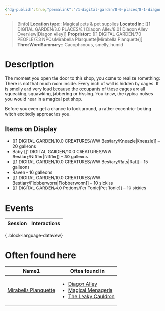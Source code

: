 ```yaml
---
{"dg-publish":true,"permalink":"/1-digital-garden/8-0-places/8-1-diagon-alley/8-1-10-magical-menagerie/","tags":["#place","diagon-alley","shop"]}
---
```


>[!info]
>**Location type**::  Magical pets & pet supplies
>**Located in**:: [[1 DIGITAL GARDEN/8.0 PLACES/8.1 Diagon Alley/8.01 Diagon Alley Overview\|Diagon Alley]]
>**Proprietor**:: [[1 DIGITAL GARDEN/7.0 PEOPLE/7.3 NPCs/Mirabella Planquette\|Mirabella Planquette]]
>**ThreeWordSummary**:: Cacophonous, smelly, humid

# Description

The moment you open the door to this shop, you come to realize something: There is not that much room inside. Every inch of wall is hidden by cages. It is smelly and very loud because the occupants of these cages are all squeaking, squawking, jabbering or hissing. You know, the typical noises you would hear in a magical pet shop.

Before you even get a chance to look around, a rather eccentric-looking witch excitedly approaches you.

## Items on Display
- [[1 DIGITAL GARDEN/10.0 CREATURES/WW Bestiary/Kneazle\|Kneazle]] – 20 galleons
- Baby [[1 DIGITAL GARDEN/10.0 CREATURES/WW Bestiary/Niffler\|Niffler]] – 30 galleons
- [[1 DIGITAL GARDEN/10.0 CREATURES/WW Bestiary/Rats\|Rat]] – 15 galleons
- Raven – 16 galleons
- [[1 DIGITAL GARDEN/10.0 CREATURES/WW Bestiary/Flobberworm\|Flobberworm]] – 10 sickles
- [[1 DIGITAL GARDEN/4.0 Potions/Pet Tonic\|Pet Tonic]] – 10 sickles

# Events

| Session | Interactions |
| ------- | ------------ |

{ .block-language-dataview}

# Often found here

<div><table class="dataview table-view-table"><thead class="table-view-thead"><tr class="table-view-tr-header"><th class="table-view-th"><span>Name</span><span class="dataview small-text">1</span></th><th class="table-view-th"><span>Often found in</span></th></tr></thead><tbody class="table-view-tbody"><tr><td><span><a data-tooltip-position="top" aria-label="1 DIGITAL GARDEN/7.0 PEOPLE/7.3 NPCs/Mirabella Planquette.md" data-href="1 DIGITAL GARDEN/7.0 PEOPLE/7.3 NPCs/Mirabella Planquette.md" href="1 DIGITAL GARDEN/7.0 PEOPLE/7.3 NPCs/Mirabella Planquette.md" class="internal-link" target="_blank" rel="noopener nofollow">Mirabella Planquette</a></span></td><td><ul class="dataview dataview-ul dataview-result-list-ul"><li class="dataview-result-list-li"><span><a data-tooltip-position="top" aria-label="1 DIGITAL GARDEN/8.0 PLACES/8.1 Diagon Alley/8.01 Diagon Alley Overview.md" data-href="1 DIGITAL GARDEN/8.0 PLACES/8.1 Diagon Alley/8.01 Diagon Alley Overview.md" href="1 DIGITAL GARDEN/8.0 PLACES/8.1 Diagon Alley/8.01 Diagon Alley Overview.md" class="internal-link" target="_blank" rel="noopener nofollow">Diagon Alley</a></span></li><li class="dataview-result-list-li"><span><a data-tooltip-position="top" aria-label="1 DIGITAL GARDEN/8.0 PLACES/8.1 Diagon Alley/8.1.10 Magical Menagerie.md" data-href="1 DIGITAL GARDEN/8.0 PLACES/8.1 Diagon Alley/8.1.10 Magical Menagerie.md" href="1 DIGITAL GARDEN/8.0 PLACES/8.1 Diagon Alley/8.1.10 Magical Menagerie.md" class="internal-link" target="_blank" rel="noopener nofollow">Magical Menagerie</a></span></li><li class="dataview-result-list-li"><span><a data-tooltip-position="top" aria-label="1 DIGITAL GARDEN/8.0 PLACES/8.1 Diagon Alley/8.1.01 The Leaky Cauldron.md" data-href="1 DIGITAL GARDEN/8.0 PLACES/8.1 Diagon Alley/8.1.01 The Leaky Cauldron.md" href="1 DIGITAL GARDEN/8.0 PLACES/8.1 Diagon Alley/8.1.01 The Leaky Cauldron.md" class="internal-link" target="_blank" rel="noopener nofollow">The Leaky Cauldron</a></span></li></ul></td></tr></tbody></table></div>